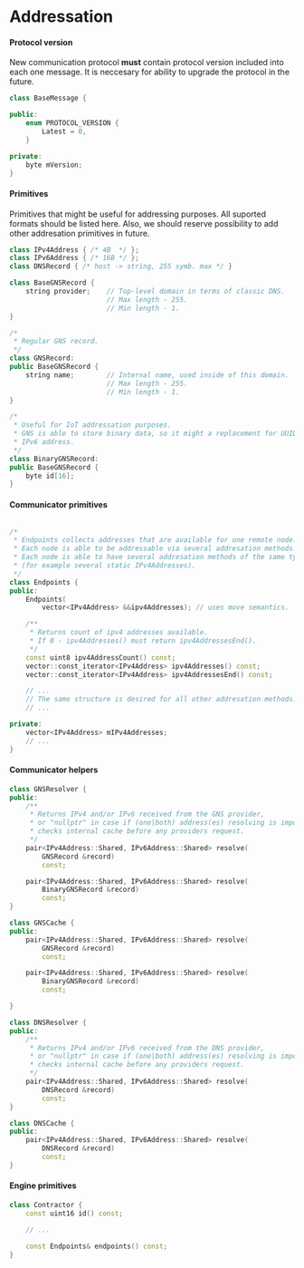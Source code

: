 # Addressation 

#### Protocol version
New communication protocol **must** contain protocol version included into each one message. It is neccesary for ability to upgrade the protocol in the future.

```c++
class BaseMessage {

public:
    enum PROTOCOL_VERSION {
        Latest = 0,
    }

private:
    byte mVersion;
}
```

#### Primitives 
Primitives that might be useful for addressing purposes.
All suported formats should be listed here.
Also, we should reserve possibility to add other addresation primitives in future.


```c++
class IPv4Address { /* 4B  */ };
class IPv6Address { /* 16B */ };
class DNSRecord { /* host -> string, 255 symb. max */ }

class BaseGNSRecord {
    string provider;    // Top-level domain in terms of classic DNS. 
                        // Max length - 255.
                        // Min length - 1.
}

/*
 * Regular GNS record.
 */
class GNSRecord: 
public BaseGNSRecord {
    string name;		// Internal name, used inside of this domain.
                        // Max length - 255.
                        // Min length - 1.
}

/* 
 * Useful for IoT addressation purposes.
 * GNS is able to store binary data, so it might a replacement for UUIDv4 or 
 * IPv6 address.
 */
class BinaryGNSRecord:
public BaseGNSRecord {
    byte id[16];
}
```


#### Communicator primitives
```c++

/*
 * Endpoints collects addresses that are available for one remote node.
 * Each node is able to be addressable via several addresation methods. 
 * Each node is able to have several addresation methods of the same type 
 * (for example several static IPv4Addresses).
 */
class Endpoints {
public:
    Endpoints(
        vector<IPv4Address> &&ipv4Addresses); // uses move semantics.

    /**
     * Returns count of ipv4 addresses available.
     * If 0 - ipv4Addresses() must return ipv4AddressesEnd().
     */
    const uint8 ipv4AddressCount() const;
    vector::const_iterator<IPv4Address> ipv4Addresses() const;
    vector::const_iterator<IPv4Address> ipv4AddressesEnd() const;

    // ...
    // The same structure is desired for all other addresation methods.
    // ...

private:
    vector<IPv4Address> mIPv4Addresses;
    // ...
}
```

#### Communicator helpers
```c++
class GNSResolver {
public:
    /**
     * Returns IPv4 and/or IPv6 received from the GNS provider,
     * or "nullptr" in case if (one|both) address(es) resolving is impossible.
     * checks internal cache before any providers request.
     */ 
    pair<IPv4Address::Shared, IPv6Address::Shared> resolve(
        GNSRecord &record)
        const; 

    pair<IPv4Address::Shared, IPv6Address::Shared> resolve(
        BinaryGNSRecord &record)
        const; 
}

```

```c++
class GNSCache {
public:
    pair<IPv4Address::Shared, IPv6Address::Shared> resolve(
        GNSRecord &record)
        const; 

    pair<IPv4Address::Shared, IPv6Address::Shared> resolve(
        BinaryGNSRecord &record)
        const; 

}
```

```c++
class DNSResolver {
public:
    /**
     * Returns IPv4 and/or IPv6 received from the DNS provider,
     * or "nullptr" in case if (one|both) address(es) resolving is impossible.
     * checks internal cache before any providers request.
     */ 
    pair<IPv4Address::Shared, IPv6Address::Shared> resolve(
        DNSRecord &record)
        const; 
}

```

```c++
class DNSCache {
public:
    pair<IPv4Address::Shared, IPv6Address::Shared> resolve(
        DNSRecord &record)
        const; 
}
```



#### Engine primitives
```c++
class Contractor {
    const uint16 id() const;

    // ...
    
    const Endpoints& endpoints() const;
}
```

